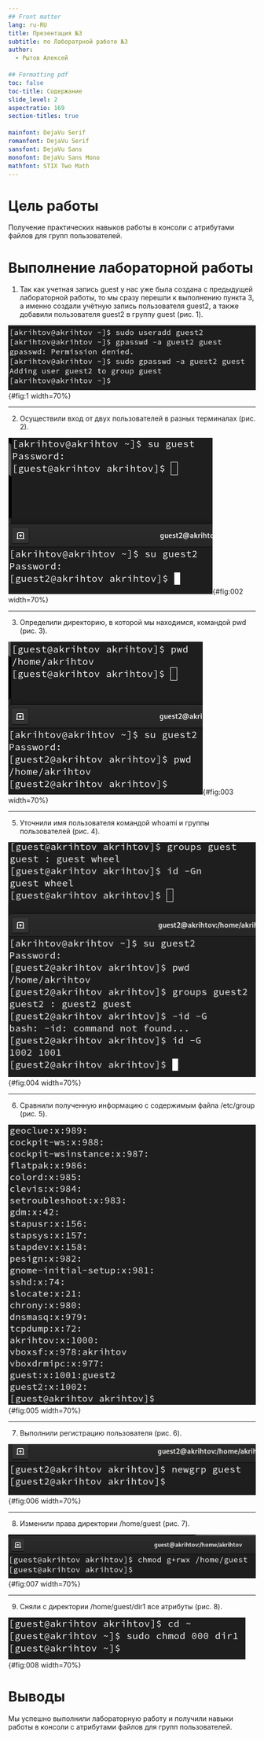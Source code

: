 ```yaml
---
## Front matter
lang: ru-RU
title: Презентация №3 
subtitle: по Лаборатрной работе №3 
author:
  - Рытов Алексей

## Formatting pdf
toc: false
toc-title: Содержание
slide_level: 2
aspectratio: 169
section-titles: true

mainfont: DejaVu Serif
romanfont: DejaVu Serif
sansfont: DejaVu Sans
monofont: DejaVu Sans Mono
mathfont: STIX Two Math
---
```


# Цель работы

Получение практических навыков работы в консоли с атрибутами файлов
для групп пользователей.

# Выполнение лабораторной работы

1. Так как учетная запись guest у нас уже была создана с предыдущей
   лабораторной работы, то мы сразу перешли к выполнению пункта 3, а именно
   создали учётную запись пользователя guest2, а также добавили
   пользователя guest2 в группу guest (рис. 1).

![Создание учётной записи guest2](image/1.png){#fig:1 width=70%}

---

2. Осуществили вход от двух пользователей в разных терминалах (рис. 2).

![Разные пользователи](image/2.png){#fig:002 width=70%}

---

3. Определили директорию, в которой мы находимся, командой pwd (рис. 3).

![Текущая директория](image/3.png){#fig:003 width=70%}

---

5. Уточнили имя пользователя командой whoami и группы
   пользователей (рис. 4).

![Имя пользователя](image/4.png){#fig:004 width=70%}

---

6. Сравнили полученную информацию с содержимым файла /etc/group (рис. 5).

![Файл /etc/group](image/5.png){#fig:005 width=70%}

---

7. Выполнили регистрацию пользователя (рис. 6).

![Регистрация пользователя](image/6.png){#fig:006 width=70%}

---

8. Изменили права директории /home/guest (рис. 7).

![Изменение прав](image/7.png){#fig:007 width=70%}

---

9. Сняли с директории /home/guest/dir1 все атрибуты (рис. 8).

![Убираем атрибуты](image/8.png){#fig:008 width=70%}

# Выводы

Мы успешно выполнили лабораторную работу и получили навыки работы в консоли с атрибутами файлов
для групп пользователей.
